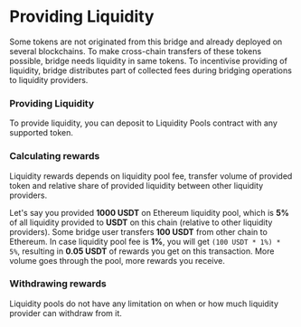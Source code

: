 # Providing Liquidity

Some tokens are not originated from this bridge and already deployed on several blockchains. To make cross-chain transfers of these tokens possible, bridge needs liquidity in same tokens. To incentivise providing of liquidity, bridge distributes part of collected fees during bridging operations to liquidity providers.

### Providing Liquidity

To provide liquidity, you can deposit to Liquidity Pools contract with any supported token.

### Calculating rewards

Liquidity rewards depends on liquidity pool fee, transfer volume of provided token and relative share of provided liquidity between other liquidity providers.

Let's say you provided **1000 USDT** on Ethereum liquidity pool, which is **5%** of all liquidity provided to **USDT** on this chain (relative to other liquidity providers). Some bridge user transfers **100 USDT** from other chain to Ethereum. In case liquidity pool fee is **1%**, you will get `(100 USDT * 1%) * 5%`, resulting in **0.05 USDT** of rewards you get on this transaction. More volume goes through the pool, more rewards you receive.

### Withdrawing rewards

Liquidity pools do not have any limitation on when or how much liquidity provider can withdraw from it.

